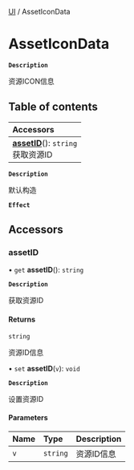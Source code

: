 [UI](../modules/UI.UI.md) / AssetIconData

# AssetIconData <Badge type="tip" text="Class" /> 

**`Description`**

资源ICON信息

## Table of contents

| Accessors |
| :-----|
| **[assetID](UI.AssetIconData.md#assetid)**(): `string` <br> 获取资源ID|

**`Description`**

默认构造

**`Effect`**


## Accessors

### assetID  

• `get` **assetID**(): `string` <Badge type="tip" text="other" />

**`Description`**

获取资源ID


#### Returns

`string`

资源ID信息

• `set` **assetID**(`v`): `void` <Badge type="tip" text="other" />

**`Description`**

设置资源ID


#### Parameters

| Name | Type | Description |
| :------ | :------ | :------ |
| `v` | `string` | 资源ID信息 |

